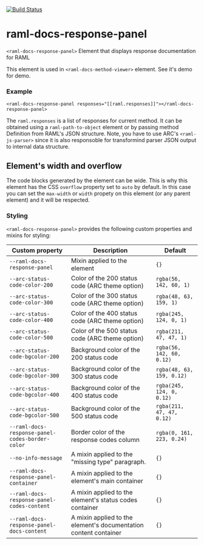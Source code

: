 [![Build Status](https://travis-ci.org/advanced-rest-client/raml-docs-response-panel.svg?branch=master)](https://travis-ci.org/advanced-rest-client/raml-docs-response-panel)  

# raml-docs-response-panel

`<raml-docs-response-panel>` Element that displays response documentation for RAML

This element is used in `<raml-docs-method-viewer>` element.
See it's demo for demo.

### Example
```
<raml-docs-response-panel responses="[[raml.responses]]"></raml-docs-response-panel>
```

The `raml.responses` is a list of responses for current method. It can be
obtained using a `raml-path-to-object` element or by passing method Definition
from RAML's JSON structure.
Note, you have to use ARC's `<raml-js-parser>` since it is also responsoble
for transformind parser JSON output to internal data structure.

## Element's width and overflow
The code blocks generated by the element can be wide. This is why this element
has the CSS `overflow` property set to `auto` by default. In this case you can
set the `max-width` or `width` propety on this element (or any parent element)
and it will be respected.


### Styling
`<raml-docs-response-panel>` provides the following custom properties and mixins for styling:

Custom property | Description | Default
----------------|-------------|----------
`--raml-docs-response-panel` | Mixin applied to the element | `{}`
`--arc-status-code-color-200` | Color of the 200 status code (ARC theme option) | `rgba(56, 142, 60, 1)` |
`--arc-status-code-color-300` | Color of the 300 status code (ARC theme option) | `rgba(48, 63, 159, 1)` |
`--arc-status-code-color-400` | Color of the 400 status code (ARC theme option) | `rgba(245, 124, 0, 1)` |
`--arc-status-code-color-500` | Color of the 500 status code (ARC theme option) | `rgba(211, 47, 47, 1)` |
`--arc-status-code-bgcolor-200` | Background color of the 200 status code | `rgba(56, 142, 60, 0.12)` |
`--arc-status-code-bgcolor-300` | Background color of the 300 status code | `rgba(48, 63, 159, 0.12)` |
`--arc-status-code-bgcolor-400` | Background color of the 400 status code | `rgba(245, 124, 0, 0.12)` |
`--arc-status-code-bgcolor-500` | Background color of the 500 status code | `rgba(211, 47, 47, 0.12)` |
`--raml-docs-response-panel-codes-border-color` | Border color of the response codes column | `rgba(0, 161, 223, 0.24)`
`--no-info-message` | A mixin applied to the "missing type" paragraph. | `{}` |
`--raml-docs-response-panel-container` | A mixin applied to the element's main container | `{}`
`--raml-docs-response-panel-codes-content` | A mixin applied to the element's status codes container | `{}`
`--raml-docs-response-panel-docs-content` | A mixin applied to the element's documentation content container | `{}`

